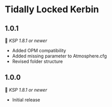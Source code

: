 # Tidally Locked Kerbin

## 1.0.1
:bookmark: *KSP 1.8.1  or newer*
* Added OPM compatibility
* Added missing parameter to Atmosphere.cfg
* Revised folder structure
  
## 1.0.0
:bookmark: *KSP 1.8.1  or newer*
* Initial release
